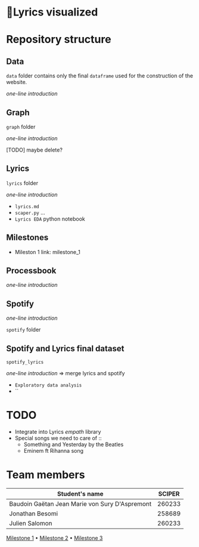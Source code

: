 # 🔮Lyrics visualized

# Repository structure

## Data

`data` folder contains only the final `dataframe` used for the construction of the website.

_one-line introduction_

## Graph

`graph` folder

_one-line introduction_

[TODO] maybe delete?

## Lyrics

`lyrics` folder

_one-line introduction_

- `lyrics.md`
- `scaper.py` ...
- `Lyrics EDA` python notebook

## Milestones

- Mileston 1 link: milestone_1

## Processbook

_one-line introduction_

## Spotify

_one-line introduction_

`spotify` folder


## Spotify and Lyrics final dataset

`spotify_lyrics`

_one-line introduction_ => merge lyrics and spotify

- `Exploratory data analysis`
- ``


# TODO

- Integrate into Lyrics _empath_ library
- Special songs we need to care of ::
   - Something and Yesterday by the Beatles
   - Eminem ft Rihanna song

# Team members

| Student's name | SCIPER |
| -------------- | ------ |
|Baudoin Gaëtan Jean Marie von Sury D'Aspremont|260233|
|Jonathan Besomi|258689 |
|Julien Salomon |260233 |


[Milestone 1](#milestone-1-friday-3rd-april-5pm) • [Milestone 2](#milestone-2-friday-1st-may-5pm) • [Milestone 3](#milestone-3-thursday-28th-may-5pm)
